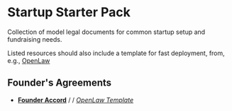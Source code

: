 # Startup Starter Pack
Collection of model legal documents for common startup setup and fundraising needs.

Listed resources should also include a template for fast deployment, from, e.g., [OpenLaw](OpenLaw.io)

## Founder's Agreements
* [**Founder Accord**](https://www.mcoblaw.com/founder-accord) / /
[*OpenLaw Template*](https://app.openlaw.io/template/Founder%20Accord)
